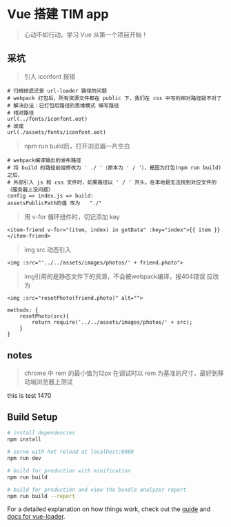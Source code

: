 # Vue 搭建 TIM app

> 心动不如行动，学习 Vue 从第一个项目开始！

## 采坑
> 引入 iconfont 报错
```
# 归根结底还是 url-loader 路径的问题
# webpack 打包后，所有资源文件都在 public 下，我们在 css 中写的相对路径就不对了
# 解决办法：已打包后路径的思维模式 编写路径 
# 相对路径
url(../fonts/iconfont.eot)
# 改成
url(./assets/fonts/iconfont.eot)

```

> npm run build后，打开浏览器一片空白
```
# webpack编译输出的发布路径
# 将 build 的路径前缀修改为 ' ./ '（原本为 ' / '），是因为打包(npm run build)之后，
# 外部引入 js 和 css 文件时，如果路径以 ' / ' 开头，在本地是无法找到对应文件的（服务器上没问题）
config => index.js => build:
assetsPublicPath的值 改为   "./"

```

> 用 v-for 循环组件时，切记添加 key
```
<item-friend v-for="(item, index) in getData" :key="index">{{ item }}</item-friend>
```

> img src 动态引入
```
<img :src="'../../assets/images/photos/' + friend.photo">
```
> img引用的是静态文件下的资源，不会被webpack编译，报404错误
> 应改为
```
<img :src="resetPhoto(friend.photo)" alt="">

methods: {
	resetPhoto(src){
		return require('../../assets/images/photos/' + src);
	}
}
```

## notes
> chrome 中 rem 的最小值为12px 
> 在调试时以 rem 为基准的尺寸，最好到移动端浏览器上测试

this is test 1470


## Build Setup

``` bash
# install dependencies
npm install

# serve with hot reload at localhost:8080
npm run dev

# build for production with minification
npm run build

# build for production and view the bundle analyzer report
npm run build --report

```

For a detailed explanation on how things work, check out the [guide](http://vuejs-templates.github.io/webpack/) and [docs for vue-loader](http://vuejs.github.io/vue-loader).
